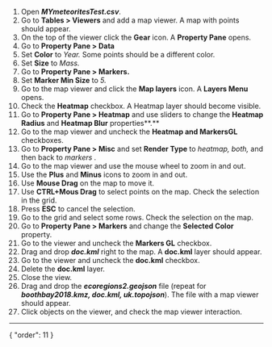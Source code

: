 1. Open ***MYmeteoritesTest.csv***.
2. Go to **Tables > Viewers** and add a map viewer. A map with points should appear.
3. On the top of the viewer click the **Gear** icon. A **Property Pane** opens.
4. Go to **Property Pane > Data**
5. Set **Color** to *Year.* Some points should be a different color.
6. Set **Size** to *Mass.*
7. Go to **Property Pane > Markers.**
8. Set **Marker Min Size** to *5.*
9. Go to the map viewer and click the **Map layers** icon. A **Layers Menu** opens.
10. Check the **Heatmap** checkbox. A Heatmap layer should become visible.
11. Go to **Property Pane > Heatmap** and use sliders to change the **Heatmap Radius** and **Heatmap Blur** properties**.**
12. Go to the map viewer and uncheck the **Heatmap and MarkersGL** checkboxes.
13. Go to **Property Pane > Misc** and set **Render Type** to *heatmap, both,* and then back to *markers .*
14. Go to the map viewer and use the mouse wheel to zoom in and out.
15. Use the **Plus** and **Minus** icons to zoom in and out.
16. Use **Mouse Drag** on the map to move it.
17. Use **CTRL+Mous Drag** to select points on the map. Check the selection in the grid.
18. Press **ESC** to cancel the selection.
19. Go to the grid and select some rows. Check the selection on the map.
20. Go to **Property Pane > Markers** and change the **Selected Color** property.
21. Go to the viewer and uncheck the **Markers GL** checkbox.
22. Drag and drop ***doc.kml*** right to the map. A **doc.kml** layer should appear.
23. Go to the viewer and uncheck the **doc.kml** checkbox.
24. Delete the **doc.kml** layer.
25. Close the view.
26. Drag and drop the ***ecoregions2.geojson*** file (repeat for ***boothbay2018.kmz, doc.kml, uk.topojson***). The file with a map viewer should appear.
27. Click objects on the viewer, and check the map viewer interaction.
---
{
  "order": 11
}